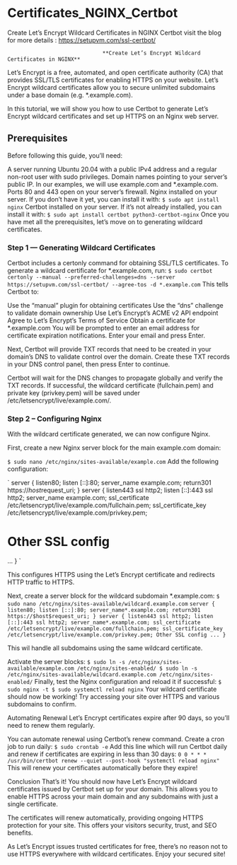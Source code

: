 # Certificates_NGINX_Certbot
Create Let’s Encrypt Wildcard Certificates in NGINX Certbot
visit the blog for more details : https://setupvm.com/ssl-certbot/

                                  **Create Let’s Encrypt Wildcard Certificates in NGINX**

                                                
Let’s Encrypt is a free, automated, and open certificate authority (CA) that provides SSL/TLS certificates for enabling HTTPS on your website. Let’s Encrypt wildcard certificates allow you to secure unlimited subdomains under a base domain (e.g. *.example.com).

In this tutorial, we will show you how to use Certbot to generate Let’s Encrypt wildcard certificates and set up HTTPS on an Nginx web server.

## Prerequisites
Before following this guide, you’ll need:

A server running Ubuntu 20.04 with a public IPv4 address and a regular non-root user with sudo privileges.
Domain names pointing to your server’s public IP. In our examples, we will use example.com and *.example.com.
Ports 80 and 443 open on your server’s firewall.
Nginx installed on your server. If you don’t have it yet, you can install it with:
`
$ sudo apt install nginx
`
Certbot installed on your server. If it’s not already installed, you can install it with:
`
$ sudo apt install certbot python3-certbot-nginx
`
Once you have met all the prerequisites, let’s move on to generating wildcard certificates.

### Step 1 — Generating Wildcard Certificates
Certbot includes a certonly command for obtaining SSL/TLS certificates. To generate a wildcard certificate for *.example.com, run:
`
$ sudo certbot certonly --manual --preferred-challenges=dns --server https://setupvm.com/ssl-certbot/ --agree-tos -d *.example.com
`
This tells Certbot to:

Use the “manual” plugin for obtaining certificates
Use the “dns” challenge to validate domain ownership
Use Let’s Encrypt’s ACME v2 API endpoint
Agree to Let’s Encrypt’s Terms of Service
Obtain a certificate for *.example.com
You will be prompted to enter an email address for certificate expiration notifications. Enter your email and press Enter.

Next, Certbot will provide TXT records that need to be created in your domain’s DNS to validate control over the domain. Create these TXT records in your DNS control panel, then press Enter to continue.

Certbot will wait for the DNS changes to propagate globally and verify the TXT records. If successful, the wildcard certificate (fullchain.pem) and private key (privkey.pem) will be saved under /etc/letsencrypt/live/example.com/.

### Step 2 – Configuring Nginx
With the wildcard certificate generated, we can now configure Nginx.

First, create a new Nginx server block for the main example.com domain:

`
$ sudo nano /etc/nginx/sites-available/example.com
`
Add the following configuration:

`
server {
listen80;
listen [::]:80;
server_name example.com;
return301 https://$host$request_uri;
}
server {
listen443 ssl http2;
listen [::]:443 ssl http2;
server_name example.com;
ssl_certificate /etc/letsencrypt/live/example.com/fullchain.pem;
ssl_certificate_key /etc/letsencrypt/live/example.com/privkey.pem;
# Other SSL config
...
}
`

This configures HTTPS using the Let’s Encrypt certificate and redirects HTTP traffic to HTTPS.

Next, create a server block for the wildcard subdomain *.example.com:
`
$ sudo nano /etc/nginx/sites-available/wildcard.example.com
`
`
server {
listen80;
listen [::]:80;
server_name*.example.com;
return301 https://$host$request_uri;
}
server {
listen443 ssl http2;
listen [::]:443 ssl http2;
server_name*.example.com;
ssl_certificate /etc/letsencrypt/live/example.com/fullchain.pem;
ssl_certificate_key /etc/letsencrypt/live/example.com/privkey.pem;
Other SSL config
...
}
`

This wil handle all subdomains using the same wildcard certificate.

Activate the server blocks:
`
$ sudo ln -s /etc/nginx/sites-available/example.com /etc/nginx/sites-enabled/
$ sudo ln -s /etc/nginx/sites-available/wildcard.example.com /etc/nginx/sites-enabled/
`
Finally, test the Nginx configuration and reload it if successful:
`
$ sudo nginx -t
$ sudo systemctl reload nginx
`
Your wildcard certificate should now be working! Try accessing your site over HTTPS and various subdomains to confirm.

Automating Renewal
Let’s Encrypt certificates expire after 90 days, so you’ll need to renew them regularly.

You can automate renewal using Certbot’s renew command. Create a cron job to run daily:
`
$ sudo crontab -e
`
Add this line which will run Certbot daily and renew if certificates are expiring in less than 30 days:
`
0 0 * * * /usr/bin/certbot renew --quiet --post-hook "systemctl reload nginx"
`
This will renew your certificates automatically before they expire!

Conclusion
That’s it! You should now have Let’s Encrypt wildcard certificates issued by Certbot set up for your domain. This allows you to enable HTTPS across your main domain and any subdomains with just a single certificate.

The certificates will renew automatically, providing ongoing HTTPS protection for your site. This offers your visitors security, trust, and SEO benefits.

As Let’s Encrypt issues trusted certificates for free, there’s no reason not to use HTTPS everywhere with wildcard certificates. Enjoy your secured site!
